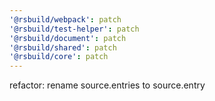 ```yaml
---
'@rsbuild/webpack': patch
'@rsbuild/test-helper': patch
'@rsbuild/document': patch
'@rsbuild/shared': patch
'@rsbuild/core': patch
---
```


refactor: rename source.entries to source.entry
